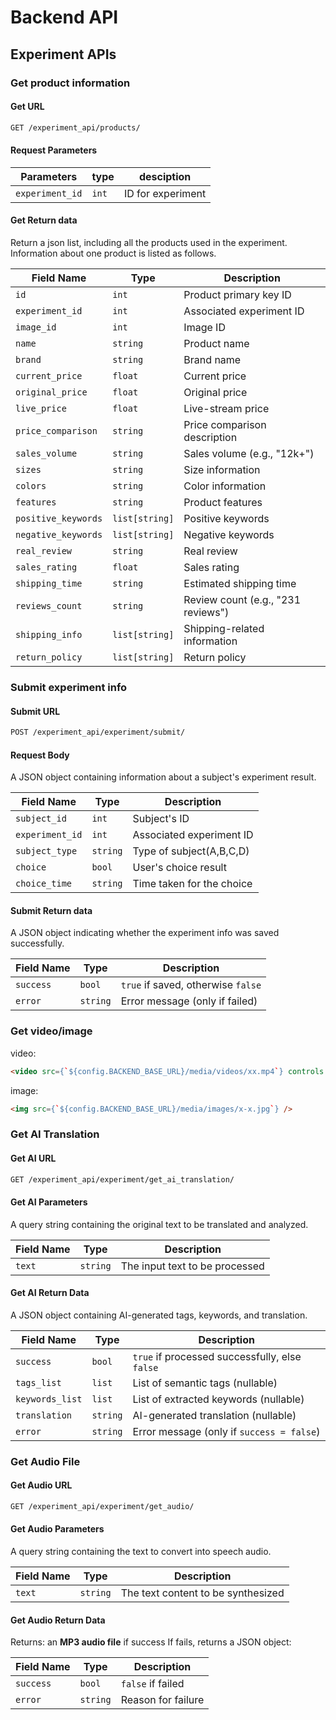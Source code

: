 # Backend API

## Experiment APIs

### Get product information

#### Get URL

```bash
GET /experiment_api/products/
```

#### Request Parameters

| Parameters      | type  | desciption    |
| --------------- | ----- | ------------- |
| `experiment_id` | `int` | ID for experiment |

#### Get Return data

Return a json list, including all the products used in the experiment.  
Information about one product is listed as follows.

| Field Name         | Type           | Description                        |
| ------------------ | -------------- | ---------------------------------- |
| `id`               | `int`          | Product primary key ID             |
| `experiment_id`    | `int`          | Associated experiment ID           |
| `image_id`         | `int`          | Image ID                           |
| `name`             | `string`       | Product name                       |
| `brand`            | `string`       | Brand name                         |
| `current_price`    | `float`        | Current price                      |
| `original_price`   | `float`        | Original price                     |
| `live_price`       | `float`        | Live-stream price                  |
| `price_comparison` | `string`       | Price comparison description       |
| `sales_volume`     | `string`       | Sales volume (e.g., "12k+")        |
| `sizes`            | `string`       | Size information                   |
| `colors`           | `string`       | Color information                  |
| `features`         | `string`       | Product features                   |
| `positive_keywords`| `list[string]` | Positive keywords                  |
| `negative_keywords`| `list[string]` | Negative keywords                  |
| `real_review`      | `string`       | Real review                        |
| `sales_rating`     | `float`        | Sales rating                       |
| `shipping_time`    | `string`       | Estimated shipping time            |
| `reviews_count`    | `string`       | Review count (e.g., "231 reviews") |
| `shipping_info`    | `list[string]` | Shipping-related information       |
| `return_policy`    | `list[string]` | Return policy                      |

### Submit experiment info

#### Submit URL

```bash
POST /experiment_api/experiment/submit/
```

#### Request Body

A JSON object containing information about a subject's experiment result.

| Field Name      | Type     | Description                                    |
| --------------- | -------- | ---------------------------------------------- |
| `subject_id`    | `int`    | Subject's ID                                   |
| `experiment_id` | `int`    | Associated experiment ID                       |
| `subject_type`  | `string` | Type of subject(A,B,C,D)                       |
| `choice`        | `bool`   | User's choice result                           |
| `choice_time`   | `string` | Time taken for the choice                      |

#### Submit Return data

A JSON object indicating whether the experiment info was saved successfully.

| Field Name | Type     | Description                        |
| ---------- | -------- | ---------------------------------- |
| `success`  | `bool`   | `true` if saved, otherwise `false` |
| `error`    | `string` | Error message (only if failed)     |

### Get video/image

video:  

```html
<video src={`${config.BACKEND_BASE_URL}/media/videos/xx.mp4`} controls />
```  

image:  

```html
<img src={`${config.BACKEND_BASE_URL}/media/images/x-x.jpg`} />
```  

### Get AI Translation

#### Get AI URL

```bash
GET /experiment_api/experiment/get_ai_translation/
```

#### Get AI Parameters

A query string containing the original text to be translated and analyzed.

| Field Name | Type     | Description                    |
| ---------- | -------- | ------------------------------ |
| `text`     | `string` | The input text to be processed |

#### Get AI Return Data

A JSON object containing AI-generated tags, keywords, and translation.

| Field Name      | Type     | Description                                    |
| --------------- | -------- | ---------------------------------------------- |
| `success`       | `bool`   | `true` if processed successfully, else `false` |
| `tags_list`     | `list`   | List of semantic tags (nullable)               |
| `keywords_list` | `list`   | List of extracted keywords (nullable)          |
| `translation`   | `string` | AI-generated translation (nullable)            |
| `error`         | `string` | Error message (only if `success = false`)      |

### Get Audio File

#### Get Audio URL

```bash
GET /experiment_api/experiment/get_audio/
```

#### Get Audio Parameters

A query string containing the text to convert into speech audio.

| Field Name | Type     | Description                        |
| ---------- | -------- | ---------------------------------- |
| `text`     | `string` | The text content to be synthesized |

#### Get Audio Return Data

Returns: an **MP3 audio file** if success
If fails, returns a JSON object:

| Field Name | Type     | Description        |
| ---------- | -------- | ------------------ |
| `success`  | `bool`   | `false` if failed  |
| `error`    | `string` | Reason for failure |

